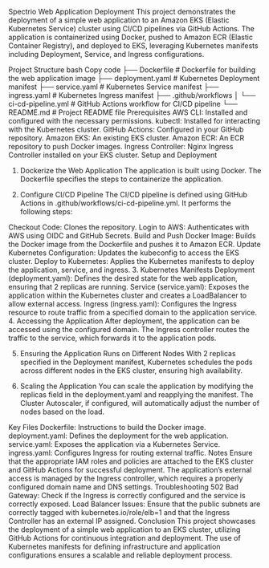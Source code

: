 Spectrio Web Application Deployment
This project demonstrates the deployment of a simple web application to an Amazon EKS (Elastic Kubernetes Service) cluster using CI/CD pipelines via GitHub Actions. The application is containerized using Docker, pushed to Amazon ECR (Elastic Container Registry), and deployed to EKS, leveraging Kubernetes manifests including Deployment, Service, and Ingress configurations.

Project Structure
bash
Copy code
├── Dockerfile                   # Dockerfile for building the web application image
├── deployment.yaml              # Kubernetes Deployment manifest
├── service.yaml                 # Kubernetes Service manifest
├── ingress.yaml                 # Kubernetes Ingress manifest
├── .github/workflows
│   └── ci-cd-pipeline.yml       # GitHub Actions workflow for CI/CD pipeline
└── README.md                    # Project README file
Prerequisites
AWS CLI: Installed and configured with the necessary permissions.
kubectl: Installed for interacting with the Kubernetes cluster.
GitHub Actions: Configured in your GitHub repository.
Amazon EKS: An existing EKS cluster.
Amazon ECR: An ECR repository to push Docker images.
Ingress Controller: Nginx Ingress Controller installed on your EKS cluster.
Setup and Deployment
1. Dockerize the Web Application
The application is built using Docker. The Dockerfile specifies the steps to containerize the application.

2. Configure CI/CD Pipeline
The CI/CD pipeline is defined using GitHub Actions in .github/workflows/ci-cd-pipeline.yml. It performs the following steps:

Checkout Code: Clones the repository.
Login to AWS: Authenticates with AWS using OIDC and GitHub Secrets.
Build and Push Docker Image: Builds the Docker image from the Dockerfile and pushes it to Amazon ECR.
Update Kubernetes Configuration: Updates the kubeconfig to access the EKS cluster.
Deploy to Kubernetes: Applies the Kubernetes manifests to deploy the application, service, and ingress.
3. Kubernetes Manifests
Deployment (deployment.yaml): Defines the desired state for the web application, ensuring that 2 replicas are running.
Service (service.yaml): Exposes the application within the Kubernetes cluster and creates a LoadBalancer to allow external access.
Ingress (ingress.yaml): Configures the Ingress resource to route traffic from a specified domain to the application service.
4. Accessing the Application
After deployment, the application can be accessed using the configured domain. The Ingress controller routes the traffic to the service, which forwards it to the application pods.

5. Ensuring the Application Runs on Different Nodes
With 2 replicas specified in the Deployment manifest, Kubernetes schedules the pods across different nodes in the EKS cluster, ensuring high availability.

6. Scaling the Application
You can scale the application by modifying the replicas field in the deployment.yaml and reapplying the manifest. The Cluster Autoscaler, if configured, will automatically adjust the number of nodes based on the load.

Key Files
Dockerfile: Instructions to build the Docker image.
deployment.yaml: Defines the deployment for the web application.
service.yaml: Exposes the application via a Kubernetes Service.
ingress.yaml: Configures Ingress for routing external traffic.
Notes
Ensure that the appropriate IAM roles and policies are attached to the EKS cluster and GitHub Actions for successful deployment.
The application’s external access is managed by the Ingress controller, which requires a properly configured domain name and DNS settings.
Troubleshooting
502 Bad Gateway: Check if the Ingress is correctly configured and the service is correctly exposed.
Load Balancer Issues: Ensure that the public subnets are correctly tagged with kubernetes.io/role/elb=1 and that the Ingress Controller has an external IP assigned.
Conclusion
This project showcases the deployment of a simple web application to an EKS cluster, utilizing GitHub Actions for continuous integration and deployment. The use of Kubernetes manifests for defining infrastructure and application configurations ensures a scalable and reliable deployment process.